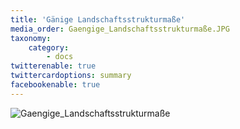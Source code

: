 ```yaml
---
title: 'Gänige Landschaftsstrukturmaße'
media_order: Gaengige_Landschaftsstrukturmaße.JPG
taxonomy:
    category:
        - docs
twitterenable: true
twittercardoptions: summary
facebookenable: true
---
```


![Gaengige_Landschaftsstrukturmaße](Gaengige_Landschaftsstrukturma%C3%9Fe.JPG?lightbox=800&classes=caption "Tab.1: Gängige Landschaftsstrukturmaße")